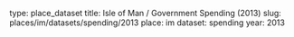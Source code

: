 type: place_dataset
title: Isle of Man / Government Spending (2013)
slug: places/im/datasets/spending/2013
place: im
dataset: spending
year: 2013
